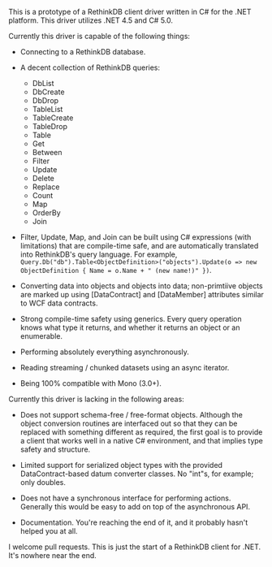 This is a prototype of a RethinkDB client driver written in C# for the .NET platform.  This driver utilizes .NET 4.5 and C# 5.0.

Currently this driver is capable of the following things:
  
  * Connecting to a RethinkDB database.
  
  * A decent collection of RethinkDB queries:

    * DbList
    * DbCreate
    * DbDrop
    * TableList
    * TableCreate
    * TableDrop
    * Table
    * Get
    * Between
    * Filter
    * Update
    * Delete
    * Replace
    * Count
    * Map
    * OrderBy
    * Join

  * Filter, Update, Map, and Join can be built using C# expressions (with limitations) that are compile-time safe, and are automatically translated into RethinkDB's query language.  For example, `Query.Db("db").Table<ObjectDefinition>("objects").Update(o => new ObjectDefinition { Name = o.Name + " (new name!)" })`.

  * Converting data into objects and objects into data; non-primtiive objects are marked up using [DataContract] and [DataMember] attributes similar to WCF data contracts.

  * Strong compile-time safety using generics.  Every query operation knows what type it returns, and whether it returns an object or an enumerable.

  * Performing absolutely everything asynchronously.

  * Reading streaming / chunked datasets using an async iterator.

  * Being 100% compatible with Mono (3.0+).

Currently this driver is lacking in the following areas:

  * Does not support schema-free / free-format objects.  Although the object conversion routines are interfaced out so that they can be replaced with something different as required, the first goal is to provide a client that works well in a native C# environment, and that implies type safety and structure.

  * Limited support for serialized object types with the provided DataContract-based datum converter classes.  No "int"s, for example; only doubles.

  * Does not have a synchronous interface for performing actions.  Generally this would be easy to add on top of the asynchronous API.

  * Documentation.  You're reaching the end of it, and it probably hasn't helped you at all.


I welcome pull requests.  This is just the start of a RethinkDB client for .NET.  It's nowhere near the end.
